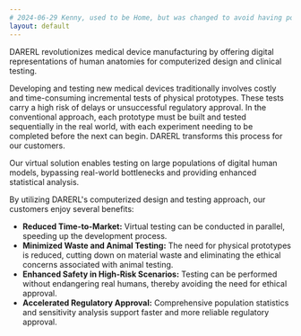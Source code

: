 ```yaml
---
# 2024-06-29 Kenny, used to be Home, but was changed to avoid having posts on landing-page
layout: default
---
```



DARERL revolutionizes medical device manufacturing by offering digital representations of human anatomies for computerized design and clinical testing.

Developing and testing new medical devices traditionally involves costly and time-consuming incremental tests of physical prototypes. These tests carry a high risk of delays or unsuccessful regulatory approval. In the conventional approach, each prototype must be built and tested sequentially in the real world, with each experiment needing to be completed before the next can begin. DARERL transforms this process for our customers.

Our virtual solution enables testing on large populations of digital human models, bypassing real-world bottlenecks and providing enhanced statistical analysis.

By utilizing DARERL's computerized design and testing approach, our customers enjoy several benefits:

- **Reduced Time-to-Market:** Virtual testing can be conducted in parallel, speeding up the development process.
- **Minimized Waste and Animal Testing:** The need for physical prototypes is reduced, cutting down on material waste and eliminating the ethical concerns associated with animal testing.
- **Enhanced Safety in High-Risk Scenarios:** Testing can be performed without endangering real humans, thereby avoiding the need for ethical approval.
- **Accelerated Regulatory Approval:** Comprehensive population statistics and sensitivity analysis support faster and more reliable regulatory approval.

